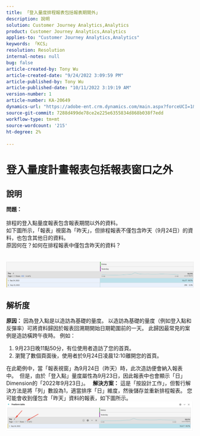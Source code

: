 ```yaml
---
title: 「登入量度排程報表包括報表期間外」
description: 說明
solution: Customer Journey Analytics,Analytics
product: Customer Journey Analytics,Analytics
applies-to: "Customer Journey Analytics,Analytics"
keywords: 「KCS」
resolution: Resolution
internal-notes: null
bug: false
article-created-by: Tony Wu
article-created-date: "9/24/2022 3:09:59 PM"
article-published-by: Tony Wu
article-published-date: "10/11/2022 3:19:19 AM"
version-number: 1
article-number: KA-20649
dynamics-url: "https://adobe-ent.crm.dynamics.com/main.aspx?forceUCI=1&pagetype=entityrecord&etn=knowledgearticle&id=0d31ceec-1a3c-ed11-9db1-0022480869de"
source-git-commit: 7288d499de78ce2e225e6355834d868b038f7edd
workflow-type: tm+mt
source-wordcount: '215'
ht-degree: 2%

---
```


# 登入量度計畫報表包括報表窗口之外

## 說明

<b>問題：
<br> </b>
<br>排程的登入點量度報表包含報表期間以外的資料。
<br>如下圖所示，「報表」視窗為「昨天」，但排程報表不僅包含昨天（9月24日）的資料，也包含其他日的資料。
<br>原因何在？如何在排程報表中僅包含昨天的資料？
<br> 
<br> 
<br>![](assets/___22f102a4-1b3c-ed11-9db1-0022480869de___.png)

## 解析度


<b>原因：</b>
因為登入點是以造訪為基礎的量度。
以造訪為基礎的量度（例如登入點和反彈率）可將資料歸因於報表回溯期開始日期範圍前的一天。 此歸因最常見的案例是造訪橫跨午夜時。 例如：

1. 9月23日晚11點50分，有位使用者造訪了您的首頁。
2. 瀏覽了數個頁面後，使用者於9月24日凌晨12:10離開您的首頁。


在此範例中，當「報表視窗」為9月24日（昨天）時，此次造訪便會納入報表中。 
但是，由於「登入點」量度屬性為9月23日，因此報表中也會顯示「日」Dimension的「2022年9月23日」。
 
<b>解決方案：</b>
這是「按設計工作」，但暫行解決方法是將「列」數設為1，適當排序「日」維度，然後儲存並重新排程報表。 您可能會收到僅包含「昨天」資料的報表，如下圖所示。
 
![](assets/0905936a-1b3c-ed11-9db1-0022480869de.png)
